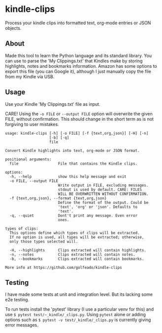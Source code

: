 # kindle-clips

Process your kindle clips into formatted text, org-mode entries or JSON objects.

## About

Made this tool to learn the Python language and its standard library. You can
use to parse the 'My Clippings.txt' that Kindles make by storing highlights,
notes and bookmarks information. Amazon has some options to export this file
(you can Google it), although I just manually copy the file from my Kindle via
USB.

## Usage

Use your Kindle 'My Clippings.txt' file as input.

CARE! Using the `-o FILE` or `--output FILE` option will overwrite the given
FILE, without confirmation. This should change in the short term as is not
forgiving to user mistakes.

```
usage: kindle-clips [-h] [-o FILE] [-f {text,org,json}] [-H] [-n]
                    [-b] [-q]
                    file

Convert Kindle highlights into text, org-mode or JSON format.

positional arguments:
  file                  File that contains the Kindle clips.

options:
  -h, --help            show this help message and exit
  -o FILE, --output FILE
                        Write output in FILE, excluding messages.
                        stdout is used by default. CARE: FILES
                        WILL BE OVERWRITTEN WITHOUT CONFIRMATION.
  -f {text,org,json}, --format {text,org,json}
                        Define the format of the output. Could be
                        'text', 'org' or 'json'. Defaults to
                        'text'.
  -q, --quiet           Dont't print any message. Even error
                        ones.

types of clips:
  This options define which types of clips will be extracted.
  If no option is used, all types will be extracted; otherwise,
  only those types selected will.

  -H, --highlights      Clips extracted will contain highlights.
  -n, --notes           Clips extracted will contain notes.
  -b, --bookmarks       Clips extracted will contain bookmarks.

More info at https://github.com/golfeado/kindle-clips
```

## Testing

I have made some tests at unit and integration level. But its lacking some e2e
testing.

To run tests install the 'pytest' library (I use a particular venv for this) and
use `$ pytest test/~_kindle/_clips.py`. Using `pytest` alone or adding options
such as `$ pytest -v test/_kindle/_clips.py` is currently giving error messages.
